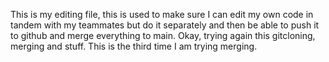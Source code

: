 This is my editing file, this is used to make sure I can edit my own code in tandem with my teammates but do it separately and then be able to push it to github and merge everything to main. 
Okay, trying again this gitcloning, merging and stuff.
This is the third time I am trying merging.